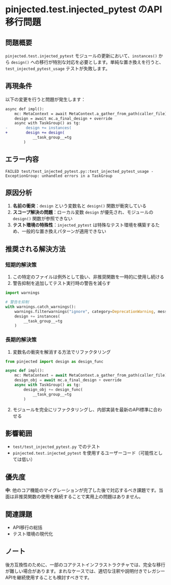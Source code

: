 # pinjected.test.injected_pytest のAPI移行問題

## 問題概要

`pinjected.test.injected_pytest` モジュールの更新において、`instances()` から `design()` への移行が特別な対応を必要とします。単純な置き換えを行うと、`test_injected_pytest_usage` テストが失敗します。

## 再現条件

以下の変更を行うと問題が発生します：

```diff
async def impl():
    mc: MetaContext = await MetaContext.a_gather_from_path(caller_file)
    design = await mc.a_final_design + override
    async with TaskGroup() as tg:
-        design += instances(
+        design += design(
            __task_group__=tg
        )
```

## エラー内容

```
FAILED test/test_injected_pytest.py::test_injected_pytest_usage - ExceptionGroup: unhandled errors in a TaskGroup
```

## 原因分析

1. **名前の衝突**：`design` という変数名と `design()` 関数が衝突している
2. **スコープ解決の問題**：ローカル変数 `design` が優先され、モジュールの `design()` 関数が参照できない
3. **テスト環境の特殊性**：`injected_pytest` は特殊なテスト環境を構築するため、一般的な置き換えパターンが適用できない

## 推奨される解決方法

### 短期的解決策
1. この特定のファイルは例外として扱い、非推奨関数を一時的に使用し続ける
2. 警告抑制を追加してテスト実行時の警告を減らす

```python
import warnings

# 警告を抑制
with warnings.catch_warnings():
    warnings.filterwarnings("ignore", category=DeprecationWarning, message="'instances' is deprecated")
    design += instances(
        __task_group__=tg
    )
```

### 長期的解決策
1. 変数名の衝突を解消する方法でリファクタリング

```python
from pinjected import design as design_func

async def impl():
    mc: MetaContext = await MetaContext.a_gather_from_path(caller_file)
    design_obj = await mc.a_final_design + override
    async with TaskGroup() as tg:
        design_obj += design_func(
            __task_group__=tg
        )
```

2. モジュールを完全にリファクタリングし、内部実装を最新のAPI標準に合わせる

## 影響範囲

- `test/test_injected_pytest.py` でのテスト
- `pinjected.test.injected_pytest` を使用するユーザーコード（可能性としては低い）

## 優先度

**中**: 他のコア機能のマイグレーションが完了した後で対応するべき課題です。当面は非推奨関数の使用を継続することで実用上の問題はありません。

## 関連課題
- API移行の総括
- テスト環境の現代化

## ノート
後方互換性のために、一部のコアテストインフラストラクチャでは、完全な移行が難しい場合があります。まれなケースでは、適切な注釈や説明付きでレガシーAPIを継続使用することも検討すべきです。